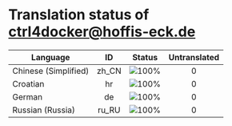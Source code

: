 # Translation status of ctrl4docker@hoffis-eck.de

Language | ID | Status | Untranslated
---------|:--:|:------:|:-----------:
Chinese (Simplified) | zh_CN | ![100%](http://progressed.io/bar/100) | 0
Croatian | hr | ![100%](http://progressed.io/bar/100) | 0
German | de | ![100%](http://progressed.io/bar/100) | 0
Russian (Russia) | ru_RU | ![100%](http://progressed.io/bar/100) | 0
